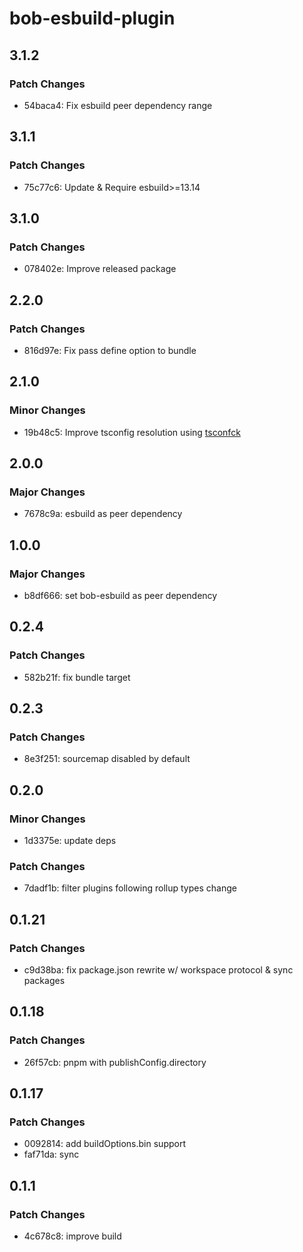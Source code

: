 # bob-esbuild-plugin

## 3.1.2

### Patch Changes

- 54baca4: Fix esbuild peer dependency range

## 3.1.1

### Patch Changes

- 75c77c6: Update & Require esbuild>=13.14

## 3.1.0

### Patch Changes

- 078402e: Improve released package

## 2.2.0

### Patch Changes

- 816d97e: Fix pass define option to bundle

## 2.1.0

### Minor Changes

- 19b48c5: Improve tsconfig resolution using [tsconfck](https://github.com/dominikg/tsconfck)

## 2.0.0

### Major Changes

- 7678c9a: esbuild as peer dependency

## 1.0.0

### Major Changes

- b8df666: set bob-esbuild as peer dependency

## 0.2.4

### Patch Changes

- 582b21f: fix bundle target

## 0.2.3

### Patch Changes

- 8e3f251: sourcemap disabled by default

## 0.2.0

### Minor Changes

- 1d3375e: update deps

### Patch Changes

- 7dadf1b: filter plugins following rollup types change

## 0.1.21

### Patch Changes

- c9d38ba: fix package.json rewrite w/ workspace protocol & sync packages

## 0.1.18

### Patch Changes

- 26f57cb: pnpm with publishConfig.directory

## 0.1.17

### Patch Changes

- 0092814: add buildOptions.bin support
- faf71da: sync

## 0.1.1

### Patch Changes

- 4c678c8: improve build

